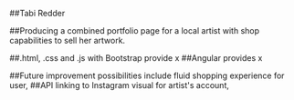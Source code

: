 ##Tabi Redder

##Producing a combined portfolio page for a local artist with shop capabilities to sell her artwork.

##.html, .css and .js with Bootstrap provide x 
##Angular provides x

##Future improvement possibilities include fluid shopping experience for user,
##API linking to Instagram visual for artist's account,
